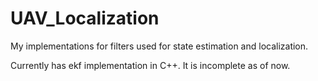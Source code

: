 # UAV_Localization
My implementations for filters used for state estimation and localization.

Currently has ekf implementation in C++. It is incomplete as of now.
